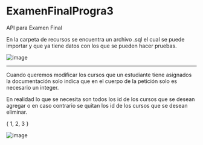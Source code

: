 # ExamenFinalProgra3
API para Examen Final

En la carpeta de recursos se encuentra un archivo .sql el cual se puede importar y que ya tiene datos con los que se pueden hacer pruebas.

![image](https://github.com/Sincal200/ExamenFinalProgra3/assets/50584963/b6bfa331-530f-4f29-9975-492088f3ce24)

------

Cuando queremos modificar los cursos que un estudiante tiene asignados la documentación solo indica que en el cuerpo de la petición solo es necesario un integer.

En realidad lo que se necesita son todos los id de los cursos que se desean agregar o en caso contrario se quitan los id de los cursos que se desean eliminar.

{
 1,
 2,
 3
}

![image](https://github.com/Sincal200/ExamenFinalProgra3/assets/50584963/6ebbf7f9-c01d-43e6-bdea-446992ccdf01)
